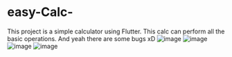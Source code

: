 # easy-Calc-
This project is a simple calculator using Flutter. 
This calc can perform all the basic operations.
And yeah there are some bugs xD
![image](https://user-images.githubusercontent.com/76048287/128336758-17d657ed-1198-4311-b258-9c9c77885e89.png)
![image](https://user-images.githubusercontent.com/76048287/128336886-f8ffb51a-d660-42bc-8691-6ebf4246e207.png)
![image](https://user-images.githubusercontent.com/76048287/128336900-9cd6b19f-4aaa-40e4-aa84-dd74a1cce09c.png)
![image](https://user-images.githubusercontent.com/76048287/128336916-ced925cd-e26b-41b1-b5be-a458ebff4e72.png)
